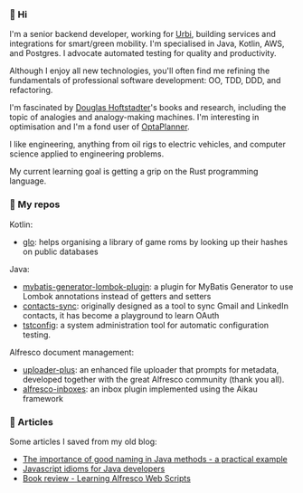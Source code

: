 ### 👋 Hi

I'm a senior backend developer, working for [Urbi](http://urbi.co/), building services and
integrations for smart/green mobility. I'm specialised in Java, Kotlin, AWS, and Postgres.
I advocate automated testing for quality and productivity.

Although I enjoy all new technologies, you'll often find me refining the fundamentals of
professional software development: OO, TDD, DDD, and refactoring. 

I'm fascinated by [Douglas Hoftstadter](https://en.wikipedia.org/wiki/Douglas_Hofstadter)'s
books and research, including the topic of analogies and analogy-making machines.
I'm interesting in optimisation and I'm a fond user of [OptaPlanner](https://www.optaplanner.org/).

I like engineering, anything from oil rigs to electric vehicles, and computer science applied to engineering problems.

My current learning goal is getting a grip on the Rust programming language.

### 🚚 My repos

Kotlin:

* [glo](https://github.com/softwareloop/glo): helps organising a library of game roms by looking up their hashes on public databases  

Java:

* [mybatis-generator-lombok-plugin](https://github.com/softwareloop/mybatis-generator-lombok-plugin): a plugin for MyBatis Generator to use Lombok annotations instead of getters and setters
* [contacts-sync](https://github.com/softwareloop/contacts-sync): originally designed as a tool to sync Gmail and LinkedIn contacts, it has become a playground to learn OAuth
* [tstconfig](https://github.com/softwareloop/tstconfig): a system administration tool for automatic configuration testing.

Alfresco document management:

* [uploader-plus](https://github.com/softwareloop/uploader-plus): an enhanced file uploader that prompts for metadata, developed together with the great Alfresco community (thank you all).
* [alfresco-inboxes](https://github.com/softwareloop/alfresco-inboxes): an inbox plugin implemented using the Aikau framework

### 📖 Articles

Some articles I saved from my old blog:

* [The importance of good naming in Java methods - a practical example](https://github.com/softwareloop/softwareloop/blob/main/articles/2018-06-09-the-importance-of-good-naming-in-java-methods-a-practical-example.md)
* [Javascript idioms for Java developers](https://github.com/softwareloop/softwareloop/blob/main/articles/2015-02-09-javascript-idioms-for-java-developers.md)
* [Book review - Learning Alfresco Web Scripts](https://github.com/softwareloop/softwareloop/blob/main/articles/2014-12-04-book-review-learning-alfresco-web-scripts.md)
